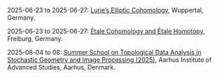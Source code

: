 2025-06-23 to 2025-06-27: [Lurie’s Elliptic Cohomology](https://www.uni-wuppertal.de/lurie-elliptic-2025 "The conference explores Lurie’s elliptic cohomology, focusing on algebraic topology. Topics include elliptic curves, chromatic homotopy, and derived algebraic geometry. Discussions cover applications in string theory and quantum field theory, emphasizing topological structures."), Wuppertal, Germany.

2025-06-23 to 2025-06-27: [Étale Cohomology and Étale Homotopy](https://crc326gaus.de/conference-etale-homotopy-theory-june-2025/ "The conference explores étale cohomology and homotopy, focusing on algebraic geometry. Topics include étale fundamental groups, cohomology theories, and arithmetic applications. Discussions cover connections to number theory and quantum field theory, emphasizing topological and algebraic structures."), Freiburg, Germany.

2025-08-04 to 08: [Summer School on Topological Data Analysis in Stochastic Geometry and Image Processing (2025)](https://sites.google.com/view/aarhustda/ "This summer school focuses on topological data analysis, covering persistent homology, stochastic geometry, and image processing. Topics include applications in shape analysis, network science, and medical imaging, emphasizing computational topology for stochastic and image data."), Aarhus Institute of Advanced Studies, Aarhus, Denmark.

